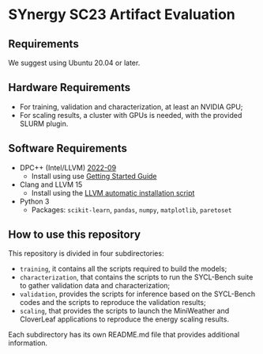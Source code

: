 # SYnergy SC23 Artifact Evaluation

## Requirements
We suggest using Ubuntu 20.04 or later.
## Hardware Requirements
- For training, validation and characterization, at least an NVIDIA GPU;
- For scaling results, a cluster with GPUs is needed, with the provided SLURM plugin.
## Software Requirements
- DPC++ (Intel/LLVM) [2022-09](https://github.com/intel/llvm/releases/tag/2022-09)
  - Install using  use [Getting Started Guide](https://github.com/intel/llvm/blob/sycl/sycl/doc/GetStartedGuide.md)
- Clang and LLVM 15
  - Install using the [LLVM automatic installation script](https://apt.llvm.org/#llvmsh)
- Python 3
  - Packages: `scikit-learn`, `pandas`, `numpy`, `matplotlib`, `paretoset`

## How to use this repository
This repository is divided in four subdirectories:
- `training`, it contains all the scripts required to build the models;
- `characterization`, that contains the scripts to run the SYCL-Bench suite to gather validation data and characterization;
- `validation`, provides the scripts for inference based on the SYCL-Bench codes and the scripts to reproduce the validation results;
- `scaling`, that provides the scripts to launch the MiniWeather and CloverLeaf applications to reproduce the energy scaling results.

Each subdirectory has its own README.md file that provides additional information.